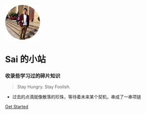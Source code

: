 ![logo](img/me.png)



# Sai 的小站

### 收录些学习过的碎片知识
> Stay Hungry. Stay Foolish. 

* 过去的点滴就像散落的珍珠，等待着未来某个契机，串成了一串项链

[Get Started](FootPrint/README.md)
